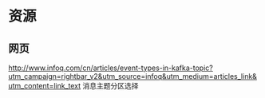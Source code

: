 # 资源

## 网页

http://www.infoq.com/cn/articles/event-types-in-kafka-topic?utm_campaign=rightbar_v2&utm_source=infoq&utm_medium=articles_link&utm_content=link_text
消息主题分区选择